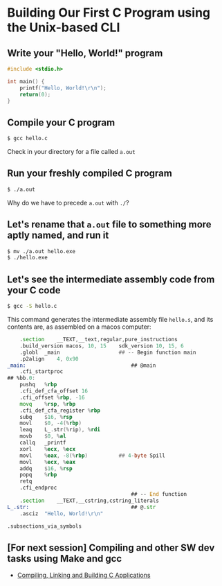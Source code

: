 # Building Our First C Program using the Unix-based CLI

## Write your "Hello, World!" program

```c
#include <stdio.h>

int main() {
	printf("Hello, World!\r\n");
	return(0);
}
```

## Compile your C program
```bash
$ gcc hello.c
```
Check in your directory for a file called ```a.out```

## Run your freshly compiled C program
```bash
$ ./a.out
```
Why do we have to precede ```a.out``` with ```./```?

## Let's rename that ```a.out``` file to something more aptly named, and run it
```bash
$ mv ./a.out hello.exe
$ ./hello.exe
```

## Let's see the intermediate assembly code from your C code
```bash
$ gcc -S hello.c
```
This command generates the intermediate assembly file ```hello.s```, and its contents are, as assembled on a macos computer:
```asm
	.section	__TEXT,__text,regular,pure_instructions
	.build_version macos, 10, 15	sdk_version 10, 15, 6
	.globl	_main                   ## -- Begin function main
	.p2align	4, 0x90
_main:                                  ## @main
	.cfi_startproc
## %bb.0:
	pushq	%rbp
	.cfi_def_cfa_offset 16
	.cfi_offset %rbp, -16
	movq	%rsp, %rbp
	.cfi_def_cfa_register %rbp
	subq	$16, %rsp
	movl	$0, -4(%rbp)
	leaq	L_.str(%rip), %rdi
	movb	$0, %al
	callq	_printf
	xorl	%ecx, %ecx
	movl	%eax, -8(%rbp)          ## 4-byte Spill
	movl	%ecx, %eax
	addq	$16, %rsp
	popq	%rbp
	retq
	.cfi_endproc
                                        ## -- End function
	.section	__TEXT,__cstring,cstring_literals
L_.str:                                 ## @.str
	.asciz	"Hello, World!\r\n"

.subsections_via_symbols
```

## [For next session] Compiling and other SW dev tasks using Make and gcc
* [Compiling, Linking and Building C Applications](https://www3.ntu.edu.sg/home/ehchua/programming/cpp/gcc_make.html)


